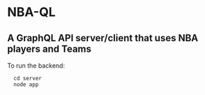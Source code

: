 # NBA-QL
## A GraphQL API server/client that uses NBA players and Teams
To run the backend: 
```
  cd server
  node app
```
